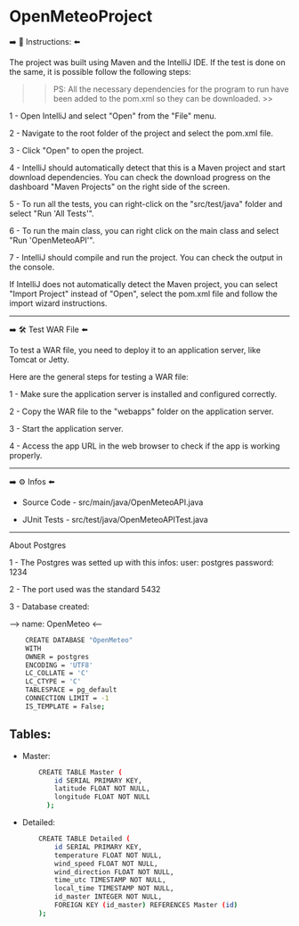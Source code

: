 # OpenMeteoProject

:arrow_right:  :page_facing_up: Instructions:  :arrow_left:

The project was built using Maven and the IntelliJ IDE. If the test is done on the same, it is possible
follow the following steps:

>> PS: All the necessary dependencies for the program to run have been added to the pom.xml
so they can be downloaded. >>

1 - Open IntelliJ and select "Open" from the "File" menu.

2 - Navigate to the root folder of the project and select the pom.xml file.

3 - Click "Open" to open the project.

4 - IntelliJ should automatically detect that this is a Maven project and start download dependencies. You can check the download progress on the dashboard "Maven Projects" on the right side of the screen.

5 - To run all the tests, you can right-click on the "src/test/java" folder and select "Run 'All Tests'".

6 - To run the main class, you can right click on the main class and select "Run 'OpenMeteoAPI'".

7 - IntelliJ should compile and run the project. You can check the output in the console.

If IntelliJ does not automatically detect the Maven project, you can select "Import Project" instead of "Open", select the pom.xml file and follow the import wizard instructions.

______________________________________________________________________________________________________________________________________

:arrow_right:  :hammer_and_wrench: Test WAR File  :arrow_left:

To test a WAR file, you need to deploy it to an application server, like Tomcat or Jetty.

Here are the general steps for testing a WAR file:

1 - Make sure the application server is installed and configured correctly.

2 - Copy the WAR file to the "webapps" folder on the application server.

3 - Start the application server.

4 - Access the app URL in the web browser to check if the app is working properly.

______________________________________________________________________________________________________________________________________

:arrow_right:  :gear: Infos  :arrow_left:

* Source Code - src/main/java/OpenMeteoAPI.java

* JUnit Tests - src/test/java/OpenMeteoAPITest.java

______________________________________________________________________________________________________________________________________

About Postgres

1 - The Postgres was setted up with this infos:
    user: postgres
    password: 1234
    
2 - The port used was the standard 
    5432

3 - Database created:

--> name: OpenMeteo <--
    
```bash
    CREATE DATABASE "OpenMeteo"
    WITH
    OWNER = postgres
    ENCODING = 'UTF8'
    LC_COLLATE = 'C'
    LC_CTYPE = 'C'
    TABLESPACE = pg_default
    CONNECTION LIMIT = -1
    IS_TEMPLATE = False;
```
    
 ## Tables:
   * Master:
            
        ```bash
            CREATE TABLE Master (
                id SERIAL PRIMARY KEY,
                latitude FLOAT NOT NULL,
                longitude FLOAT NOT NULL
	          );
        ```
           
   * Detailed:
            
        ```bash
            CREATE TABLE Detailed (
                id SERIAL PRIMARY KEY,
                temperature FLOAT NOT NULL,
                wind_speed FLOAT NOT NULL,
                wind_direction FLOAT NOT NULL,
                time_utc TIMESTAMP NOT NULL,
                local_time TIMESTAMP NOT NULL,
                id_master INTEGER NOT NULL,
                FOREIGN KEY (id_master) REFERENCES Master (id)
            );
        ```
